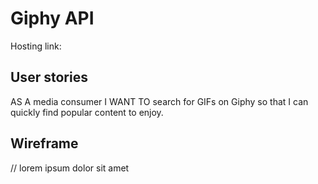 # Giphy API

Hosting link:

## User stories

AS A media consumer
I WANT TO search for GIFs on Giphy so that I can quickly find popular content to enjoy.

## Wireframe

// lorem ipsum dolor sit amet

